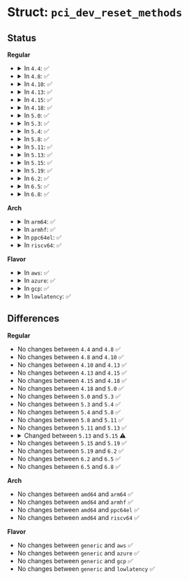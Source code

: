 # Struct: <code>pci_dev_reset_methods</code>

## Status
<b>Regular</b>
<ul>
<li>
<details>
<summary>In <code>4.4</code>: ✅</summary>

```c
struct pci_dev_reset_methods {
    u16 vendor;
    u16 device;
    int (*reset)(struct pci_dev *, int);
};
```
</details>
</li>
<li>
<details>
<summary>In <code>4.8</code>: ✅</summary>

```c
struct pci_dev_reset_methods {
    u16 vendor;
    u16 device;
    int (*reset)(struct pci_dev *, int);
};
```
</details>
</li>
<li>
<details>
<summary>In <code>4.10</code>: ✅</summary>

```c
struct pci_dev_reset_methods {
    u16 vendor;
    u16 device;
    int (*reset)(struct pci_dev *, int);
};
```
</details>
</li>
<li>
<details>
<summary>In <code>4.13</code>: ✅</summary>

```c
struct pci_dev_reset_methods {
    u16 vendor;
    u16 device;
    int (*reset)(struct pci_dev *, int);
};
```
</details>
</li>
<li>
<details>
<summary>In <code>4.15</code>: ✅</summary>

```c
struct pci_dev_reset_methods {
    u16 vendor;
    u16 device;
    int (*reset)(struct pci_dev *, int);
};
```
</details>
</li>
<li>
<details>
<summary>In <code>4.18</code>: ✅</summary>

```c
struct pci_dev_reset_methods {
    u16 vendor;
    u16 device;
    int (*reset)(struct pci_dev *, int);
};
```
</details>
</li>
<li>
<details>
<summary>In <code>5.0</code>: ✅</summary>

```c
struct pci_dev_reset_methods {
    u16 vendor;
    u16 device;
    int (*reset)(struct pci_dev *, int);
};
```
</details>
</li>
<li>
<details>
<summary>In <code>5.3</code>: ✅</summary>

```c
struct pci_dev_reset_methods {
    u16 vendor;
    u16 device;
    int (*reset)(struct pci_dev *, int);
};
```
</details>
</li>
<li>
<details>
<summary>In <code>5.4</code>: ✅</summary>

```c
struct pci_dev_reset_methods {
    u16 vendor;
    u16 device;
    int (*reset)(struct pci_dev *, int);
};
```
</details>
</li>
<li>
<details>
<summary>In <code>5.8</code>: ✅</summary>

```c
struct pci_dev_reset_methods {
    u16 vendor;
    u16 device;
    int (*reset)(struct pci_dev *, int);
};
```
</details>
</li>
<li>
<details>
<summary>In <code>5.11</code>: ✅</summary>

```c
struct pci_dev_reset_methods {
    u16 vendor;
    u16 device;
    int (*reset)(struct pci_dev *, int);
};
```
</details>
</li>
<li>
<details>
<summary>In <code>5.13</code>: ✅</summary>

```c
struct pci_dev_reset_methods {
    u16 vendor;
    u16 device;
    int (*reset)(struct pci_dev *, int);
};
```
</details>
</li>
<li>
<details>
<summary>In <code>5.15</code>: ✅</summary>

```c
struct pci_dev_reset_methods {
    u16 vendor;
    u16 device;
    int (*reset)(struct pci_dev *, bool);
};
```
</details>
</li>
<li>
<details>
<summary>In <code>5.19</code>: ✅</summary>

```c
struct pci_dev_reset_methods {
    u16 vendor;
    u16 device;
    int (*reset)(struct pci_dev *, bool);
};
```
</details>
</li>
<li>
<details>
<summary>In <code>6.2</code>: ✅</summary>

```c
struct pci_dev_reset_methods {
    u16 vendor;
    u16 device;
    int (*reset)(struct pci_dev *, bool);
};
```
</details>
</li>
<li>
<details>
<summary>In <code>6.5</code>: ✅</summary>

```c
struct pci_dev_reset_methods {
    u16 vendor;
    u16 device;
    int (*reset)(struct pci_dev *, bool);
};
```
</details>
</li>
<li>
<details>
<summary>In <code>6.8</code>: ✅</summary>

```c
struct pci_dev_reset_methods {
    u16 vendor;
    u16 device;
    int (*reset)(struct pci_dev *, bool);
};
```
</details>
</li>
</ul>
<b>Arch</b>
<ul>
<li>
<details>
<summary>In <code>arm64</code>: ✅</summary>

```c
struct pci_dev_reset_methods {
    u16 vendor;
    u16 device;
    int (*reset)(struct pci_dev *, int);
};
```
</details>
</li>
<li>
<details>
<summary>In <code>armhf</code>: ✅</summary>

```c
struct pci_dev_reset_methods {
    u16 vendor;
    u16 device;
    int (*reset)(struct pci_dev *, int);
};
```
</details>
</li>
<li>
<details>
<summary>In <code>ppc64el</code>: ✅</summary>

```c
struct pci_dev_reset_methods {
    u16 vendor;
    u16 device;
    int (*reset)(struct pci_dev *, int);
};
```
</details>
</li>
<li>
<details>
<summary>In <code>riscv64</code>: ✅</summary>

```c
struct pci_dev_reset_methods {
    u16 vendor;
    u16 device;
    int (*reset)(struct pci_dev *, int);
};
```
</details>
</li>
</ul>
<b>Flavor</b>
<ul>
<li>
<details>
<summary>In <code>aws</code>: ✅</summary>

```c
struct pci_dev_reset_methods {
    u16 vendor;
    u16 device;
    int (*reset)(struct pci_dev *, int);
};
```
</details>
</li>
<li>
<details>
<summary>In <code>azure</code>: ✅</summary>

```c
struct pci_dev_reset_methods {
    u16 vendor;
    u16 device;
    int (*reset)(struct pci_dev *, int);
};
```
</details>
</li>
<li>
<details>
<summary>In <code>gcp</code>: ✅</summary>

```c
struct pci_dev_reset_methods {
    u16 vendor;
    u16 device;
    int (*reset)(struct pci_dev *, int);
};
```
</details>
</li>
<li>
<details>
<summary>In <code>lowlatency</code>: ✅</summary>

```c
struct pci_dev_reset_methods {
    u16 vendor;
    u16 device;
    int (*reset)(struct pci_dev *, int);
};
```
</details>
</li>
</ul>

## Differences
<b>Regular</b>
<ul>
<li>
No changes between <code>4.4</code> and <code>4.8</code> ✅
</li>
<li>
No changes between <code>4.8</code> and <code>4.10</code> ✅
</li>
<li>
No changes between <code>4.10</code> and <code>4.13</code> ✅
</li>
<li>
No changes between <code>4.13</code> and <code>4.15</code> ✅
</li>
<li>
No changes between <code>4.15</code> and <code>4.18</code> ✅
</li>
<li>
No changes between <code>4.18</code> and <code>5.0</code> ✅
</li>
<li>
No changes between <code>5.0</code> and <code>5.3</code> ✅
</li>
<li>
No changes between <code>5.3</code> and <code>5.4</code> ✅
</li>
<li>
No changes between <code>5.4</code> and <code>5.8</code> ✅
</li>
<li>
No changes between <code>5.8</code> and <code>5.11</code> ✅
</li>
<li>
No changes between <code>5.11</code> and <code>5.13</code> ✅
</li>
<li>
<details>
<summary>Changed between <code>5.13</code> and <code>5.15</code> ⚠️</summary>
<ul>
<li>
<b>Field type changed. </b>
<code>int (*reset)(struct pci_dev *, int)</code> ➡️ <code>int (*reset)(struct pci_dev *, bool)</code>
</li>
</ul>
</details>
</li>
<li>
No changes between <code>5.15</code> and <code>5.19</code> ✅
</li>
<li>
No changes between <code>5.19</code> and <code>6.2</code> ✅
</li>
<li>
No changes between <code>6.2</code> and <code>6.5</code> ✅
</li>
<li>
No changes between <code>6.5</code> and <code>6.8</code> ✅
</li>
</ul>
<b>Arch</b>
<ul>
<li>
No changes between <code>amd64</code> and <code>arm64</code> ✅
</li>
<li>
No changes between <code>amd64</code> and <code>armhf</code> ✅
</li>
<li>
No changes between <code>amd64</code> and <code>ppc64el</code> ✅
</li>
<li>
No changes between <code>amd64</code> and <code>riscv64</code> ✅
</li>
</ul>
<b>Flavor</b>
<ul>
<li>
No changes between <code>generic</code> and <code>aws</code> ✅
</li>
<li>
No changes between <code>generic</code> and <code>azure</code> ✅
</li>
<li>
No changes between <code>generic</code> and <code>gcp</code> ✅
</li>
<li>
No changes between <code>generic</code> and <code>lowlatency</code> ✅
</li>
</ul>
